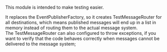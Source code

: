 This module is intended to make testing easier.

It replaces the EventPublisherFactory, so it creates TestMessageRouter for all destinations, which means published messages will end up in 
a list in memory instead of routing them to the actual message system.  
The TestMessageRouter can also configured to throw exceptions, if you want to verify that the code behaves correctly when messages cannot be 
delivered to the message system; 
